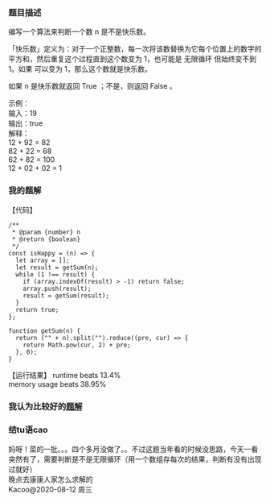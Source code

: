### 题目描述
编写一个算法来判断一个数 n 是不是快乐数。

「快乐数」定义为：对于一个正整数，每一次将该数替换为它每个位置上的数字的平方和，然后重复这个过程直到这个数变为 1，也可能是 无限循环 但始终变不到 1。如果 可以变为  1，那么这个数就是快乐数。

如果 n 是快乐数就返回 True ；不是，则返回 False 。

示例：  
输入：19  
输出：true  
解释：  
12 + 92 = 82  
82 + 22 = 68  
62 + 82 = 100  
12 + 02 + 02 = 1  
### 我的题解
【代码】  
```
/**
 * @param {number} n
 * @return {boolean}
 */
const isHappy = (n) => {
  let array = [];
  let result = getSum(n);
  while (1 !== result) {
    if (array.indexOf(result) > -1) return false;
    array.push(result);
    result = getSum(result);
  }
  return true;
};

function getSum(n) {
  return ("" + n).split("").reduce((pre, cur) => {
    return Math.pow(cur, 2) + pre;
  }, 0);
}
```
【运行结果】
runtime beats 13.4%  
memory usage beats 38.95%

### 我认为比较好的[题解]()
### 结tu语cao
妈呀！菜的一批。。。四个多月没做了。。不过这题当年看的时候没思路，今天一看突然有了，需要判断是不是无限循环（用一个数组存每次的结果，判断有没有出现过就好）  
晚点去康康人家怎么求解的  
Kacoo@2020-08-12 周三